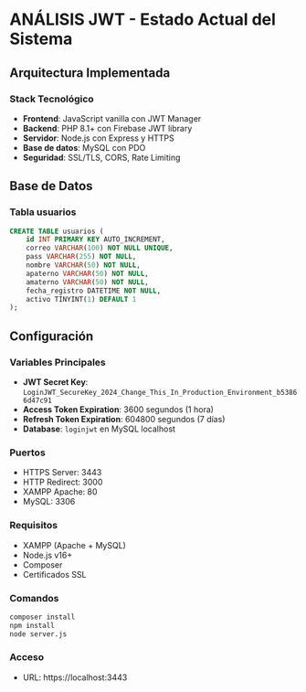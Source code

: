 # ANÁLISIS JWT - Estado Actual del Sistema

## Arquitectura Implementada

### Stack Tecnológico
- **Frontend**: JavaScript vanilla con JWT Manager
- **Backend**: PHP 8.1+ con Firebase JWT library
- **Servidor**: Node.js con Express y HTTPS
- **Base de datos**: MySQL con PDO
- **Seguridad**: SSL/TLS, CORS, Rate Limiting

## Base de Datos

### Tabla usuarios
```sql
CREATE TABLE usuarios (
    id INT PRIMARY KEY AUTO_INCREMENT,
    correo VARCHAR(100) NOT NULL UNIQUE,
    pass VARCHAR(255) NOT NULL,
    nombre VARCHAR(50) NOT NULL,
    apaterno VARCHAR(50) NOT NULL,
    amaterno VARCHAR(50) NOT NULL,
    fecha_registro DATETIME NOT NULL,
    activo TINYINT(1) DEFAULT 1
);
```

## Configuración

### Variables Principales
- **JWT Secret Key**: `LoginJWT_SecureKey_2024_Change_This_In_Production_Environment_b53866d47c91`
- **Access Token Expiration**: 3600 segundos (1 hora)
- **Refresh Token Expiration**: 604800 segundos (7 días)
- **Database**: `loginjwt` en MySQL localhost

### Puertos
- HTTPS Server: 3443
- HTTP Redirect: 3000
- XAMPP Apache: 80
- MySQL: 3306


### Requisitos
- XAMPP (Apache + MySQL)
- Node.js v16+
- Composer
- Certificados SSL

### Comandos
```bash
composer install
npm install
node server.js
```

### Acceso
- URL: https://localhost:3443
